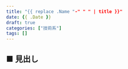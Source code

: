 ```yaml
---
title: "{{ replace .Name "-" " " | title }}"
date: {{ .Date }}
draft: true
categories: ["技術系"]
tags: []
---
```


## ■ 見出し

